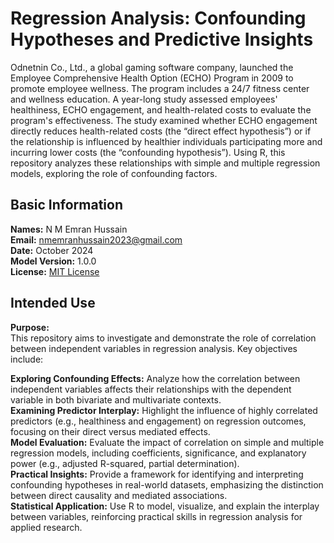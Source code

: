 # Regression Analysis: Confounding Hypotheses and Predictive Insights
Odnetnin Co., Ltd., a global gaming software company, launched the Employee Comprehensive Health Option (ECHO) Program in 2009 to promote employee wellness. The program includes a 24/7 fitness center and wellness education. A year-long study assessed employees' healthiness, ECHO engagement, and health-related costs to evaluate the program's effectiveness. The study examined whether ECHO engagement directly reduces health-related costs (the “direct effect hypothesis”) or if the relationship is influenced by healthier individuals participating more and incurring lower costs (the “confounding hypothesis”). Using R, this repository analyzes these relationships with simple and multiple regression models, exploring the role of confounding factors.

## Basic Information
**Names:** N M Emran Hussain  
**Email:** nmemranhussain2023@gmail.com  
**Date:** October 2024  
**Model Version:** 1.0.0  
**License:** [MIT License](LICENSE)

## Intended Use
**Purpose:**  
This repository aims to investigate and demonstrate the role of correlation between independent variables in regression analysis. Key objectives include:

**Exploring Confounding Effects:** Analyze how the correlation between independent variables affects their relationships with the dependent variable in both bivariate and multivariate contexts.  
**Examining Predictor Interplay:** Highlight the influence of highly correlated predictors (e.g., healthiness and engagement) on regression outcomes, focusing on their direct versus mediated effects.  
**Model Evaluation:** Evaluate the impact of correlation on simple and multiple regression models, including coefficients, significance, and explanatory power (e.g., adjusted R-squared, partial determination).  
**Practical Insights:** Provide a framework for identifying and interpreting confounding hypotheses in real-world datasets, emphasizing the distinction between direct causality and mediated associations.  
**Statistical Application:** Use R to model, visualize, and explain the interplay between variables, reinforcing practical skills in regression analysis for applied research.


